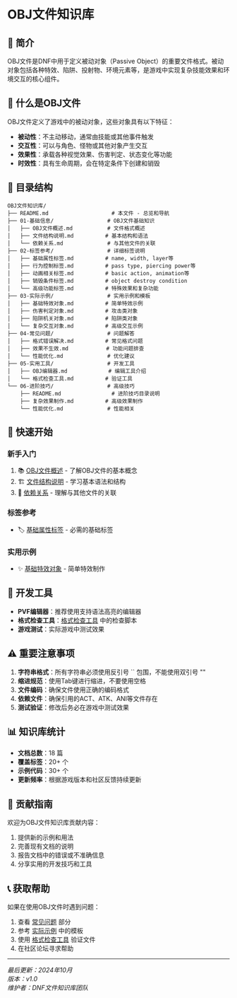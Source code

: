 # OBJ文件知识库

## 📖 简介

OBJ文件是DNF中用于定义被动对象（Passive Object）的重要文件格式。被动对象包括各种特效、陷阱、投射物、环境元素等，是游戏中实现复杂技能效果和环境交互的核心组件。

## 🎯 什么是OBJ文件

OBJ文件定义了游戏中的被动对象，这些对象具有以下特征：
- **被动性**：不主动移动，通常由技能或其他事件触发
- **交互性**：可以与角色、怪物或其他对象产生交互
- **效果性**：承载各种视觉效果、伤害判定、状态变化等功能
- **时效性**：具有生命周期，会在特定条件下创建和销毁

## 📁 目录结构

```
OBJ文件知识库/
├── README.md                    # 本文件 - 总览和导航
├── 01-基础信息/                 # OBJ文件基础知识
│   ├── OBJ文件概述.md           # 文件格式概述
│   ├── 文件结构说明.md          # 基本结构和语法
│   └── 依赖关系.md              # 与其他文件的关联
├── 02-标签参考/                 # 详细标签说明
│   ├── 基础属性标签.md          # name, width, layer等
│   ├── 行为控制标签.md          # pass type, piercing power等
│   ├── 动画相关标签.md          # basic action, animation等
│   ├── 销毁条件标签.md          # object destroy condition
│   └── 高级功能标签.md          # 特殊效果和复杂功能
├── 03-实际示例/                 # 实用示例和模板
│   ├── 基础特效对象.md          # 简单特效示例
│   ├── 伤害判定对象.md          # 攻击类对象
│   ├── 陷阱机关对象.md          # 陷阱类对象
│   └── 复杂交互对象.md          # 高级交互示例
├── 04-常见问题/                 # 问题解答
│   ├── 格式错误解决.md          # 常见格式问题
│   ├── 效果不生效.md            # 功能问题排查
│   └── 性能优化.md              # 优化建议
├── 05-实用工具/                 # 开发工具
│   ├── OBJ编辑器.md             # 编辑工具介绍
│   └── 格式检查工具.md          # 验证工具
└── 06-进阶技巧/                 # 高级技巧
    ├── README.md                # 进阶技巧目录说明
    ├── 复杂效果制作.md          # 高级效果制作
    └── 性能优化.md              # 性能相关
```

## 🚀 快速开始

### 新手入门
1. 📚 [OBJ文件概述](01-基础信息/OBJ文件概述.md) - 了解OBJ文件的基本概念
2. 🏗️ [文件结构说明](01-基础信息/文件结构说明.md) - 学习基本语法和结构
3. 🔗 [依赖关系](01-基础信息/依赖关系.md) - 理解与其他文件的关联

### 标签参考
- 🏷️ [基础属性标签](02-标签参考/基础属性标签.md) - 必需的基础标签

### 实用示例
- ✨ [基础特效对象](03-实际示例/基础特效对象.md) - 简单特效制作

## 🔧 开发工具

- **PVF编辑器**：推荐使用支持语法高亮的编辑器
- **格式检查工具**：[格式检查工具](05-实用工具/格式检查工具.md) 中的检查脚本
- **游戏测试**：实际游戏中测试效果

## ⚠️ 重要注意事项

1. **字符串格式**：所有字符串必须使用反引号 \`\` 包围，不能使用双引号 ""
2. **缩进规范**：使用Tab键进行缩进，不要使用空格
3. **文件编码**：确保文件使用正确的编码格式
4. **依赖文件**：确保引用的ACT、ATK、ANI等文件存在
5. **测试验证**：修改后务必在游戏中测试效果

## 📊 知识库统计

- **文档总数**：18 篇
- **覆盖标签**：20+ 个
- **示例代码**：30+ 个
- **更新频率**：根据游戏版本和社区反馈持续更新

## 🤝 贡献指南

欢迎为OBJ文件知识库贡献内容：
1. 提供新的示例和用法
2. 完善现有文档的说明
3. 报告文档中的错误或不准确信息
4. 分享实用的开发技巧和工具

## 📞 获取帮助

如果在使用OBJ文件时遇到问题：
1. 查看 [常见问题](04-常见问题/) 部分
2. 参考 [实际示例](03-实际示例/) 中的模板
3. 使用 [格式检查工具](05-实用工具/格式检查工具.md) 验证文件
4. 在社区论坛寻求帮助

---

*最后更新：2024年10月*  
*版本：v1.0*  
*维护者：DNF文件知识库团队*